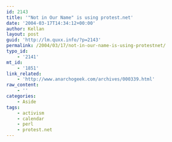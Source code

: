 ```yaml
---
id: 2143
title: '"Not in Our Name" is using protest.net'
date: '2004-03-17T14:34:12+00:00'
author: Kellan
layout: post
guid: 'http://lm.quxx.info/?p=2143'
permalink: /2004/03/17/not-in-our-name-is-using-protestnet/
typo_id:
    - '2141'
mt_id:
    - '1851'
link_related:
    - 'http://www.anarchogeek.com/archives/000339.html'
raw_content:
    - ''
categories:
    - Aside
tags:
    - activism
    - calendar
    - perl
    - protest.net
---
```


